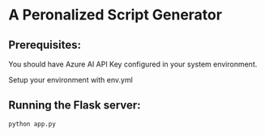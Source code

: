 # A Peronalized Script Generator
## Prerequisites:
You should have Azure AI API Key configured in your system environment.

Setup your environment with env.yml
## Running the Flask server:
```
python app.py
```
